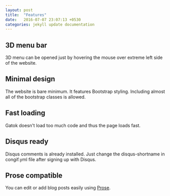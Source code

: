 ```yaml
---
layout: post
title:  "Features"
date:   2016-07-07 23:07:13 +0530
categories: jekyll update documentation
---
```


## 3D menu bar
3D menu can be opened just by hovering the mouse over extreme left side of the website.

## Minimal design
The website is bare minimum. It features Bootstrap styling. Including almost all of the bootstrap classes is allowed.

## Fast loading
Gatok doesn't load too much code and thus the page loads fast.

## Disqus ready
Disqus comments is already installed. Just change the disqus-shortname in congif.yml file after signing up with Disqus.

## Prose compatible
You can edit or add blog posts easily using [Prose](http://prose.io).
